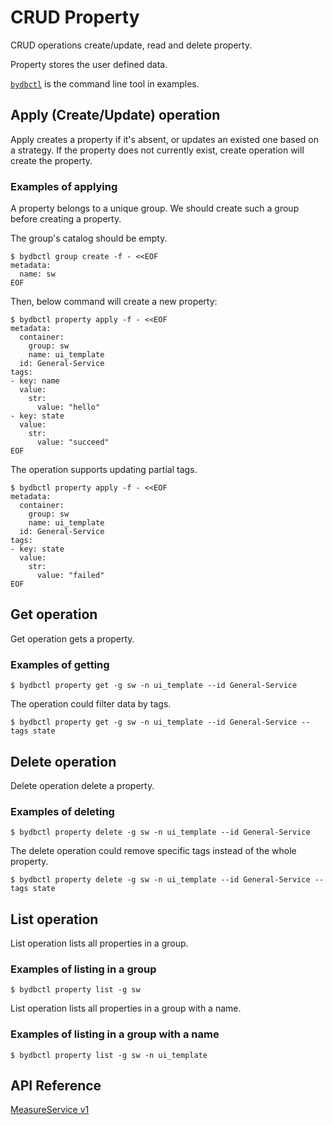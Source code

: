 # CRUD Property

CRUD operations create/update, read and delete property.

Property stores the user defined data.

[`bydbctl`](../../clients.md#command-line) is the command line tool in examples.

## Apply (Create/Update) operation

Apply creates a property if it's absent, or updates an existed one based on a strategy. If the property does not currently exist, create operation will create the property.

### Examples of applying

A property belongs to a unique group. We should create such a group before creating a property.

The group's catalog should be empty.

```shell
$ bydbctl group create -f - <<EOF
metadata:
  name: sw
EOF
```

Then, below command will create a new property:

```shell
$ bydbctl property apply -f - <<EOF
metadata:
  container:
    group: sw
    name: ui_template
  id: General-Service
tags:
- key: name
  value:
    str:
      value: "hello"
- key: state
  value:
    str:
      value: "succeed"
EOF
```

The operation supports updating partial tags.

```shell
$ bydbctl property apply -f - <<EOF
metadata:
  container:
    group: sw
    name: ui_template
  id: General-Service
tags:
- key: state
  value:
    str:
      value: "failed"
EOF
```

## Get operation

Get operation gets a property.

### Examples of getting

```shell
$ bydbctl property get -g sw -n ui_template --id General-Service
```

The operation could filter data by tags.

```shell
$ bydbctl property get -g sw -n ui_template --id General-Service --tags state
```

## Delete operation

Delete operation delete a property.

### Examples of deleting

```shell
$ bydbctl property delete -g sw -n ui_template --id General-Service
```

The delete operation could remove specific tags instead of the whole property.

```shell
$ bydbctl property delete -g sw -n ui_template --id General-Service --tags state
```

## List operation

List operation lists all properties in a group.

### Examples of listing in a group

```shell
$ bydbctl property list -g sw
```

List operation lists all properties in a group with a name.

### Examples of listing in a group with a name

```shell
$ bydbctl property list -g sw -n ui_template
```

## API Reference

[MeasureService v1](../../api-reference.md#PropertyService)
